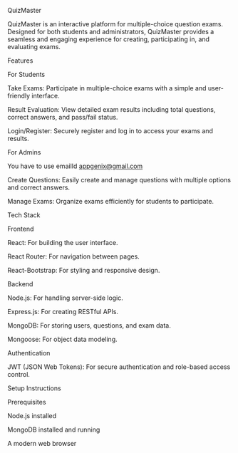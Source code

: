QuizMaster

QuizMaster is an interactive platform for multiple-choice question exams. Designed for both students and administrators, QuizMaster provides a seamless and engaging experience for creating, participating in, and evaluating exams.

Features

For Students

Take Exams: Participate in multiple-choice exams with a simple and user-friendly interface.

Result Evaluation: View detailed exam results including total questions, correct answers, and pass/fail status.

Login/Register: Securely register and log in to access your exams and results.

For Admins

You have to use emailId appgenix@gmail.com

Create Questions: Easily create and manage questions with multiple options and correct answers.

Manage Exams: Organize exams efficiently for students to participate.

Tech Stack

Frontend

React: For building the user interface.

React Router: For navigation between pages.

React-Bootstrap: For styling and responsive design.

Backend

Node.js: For handling server-side logic.

Express.js: For creating RESTful APIs.

MongoDB: For storing users, questions, and exam data.

Mongoose: For object data modeling.

Authentication

JWT (JSON Web Tokens): For secure authentication and role-based access control.

Setup Instructions

Prerequisites

Node.js installed

MongoDB installed and running

A modern web browser